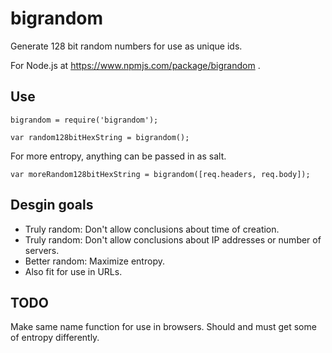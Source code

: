 # bigrandom

Generate 128 bit random numbers for use as unique ids.

For Node.js at https://www.npmjs.com/package/bigrandom .

## Use

```
bigrandom = require('bigrandom');

var random128bitHexString = bigrandom();
```

For more entropy, anything can be passed in as salt.

```
var moreRandom128bitHexString = bigrandom([req.headers, req.body]);
```

## Desgin goals

* Truly random:
  Don't allow conclusions about time of creation.
* Truly random:
  Don't allow conclusions about IP addresses or number of servers.
* Better random: Maximize entropy.
* Also fit for use in URLs.

## TODO

Make same name function for use in browsers.
Should and must get some of entropy differently.

